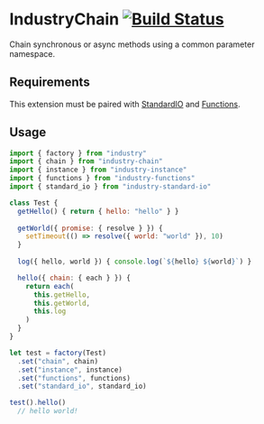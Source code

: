 # IndustryChain [![Build Status](https://travis-ci.org/invrs/industry-chain.svg?branch=master)](https://travis-ci.org/invrs/industry-chain)

Chain synchronous or async methods using a common parameter namespace.

## Requirements

This extension must be paired with [StandardIO](https://github.com/invrs/industry-standard-io) and [Functions](https://github.com/invrs/industry-functions).

## Usage

```js
import { factory } from "industry"
import { chain } from "industry-chain"
import { instance } from "industry-instance"
import { functions } from "industry-functions"
import { standard_io } from "industry-standard-io"

class Test {
  getHello() { return { hello: "hello" } }
  
  getWorld({ promise: { resolve } }) {
    setTimeout(() => resolve({ world: "world" }), 10)
  }
  
  log({ hello, world }) { console.log(`${hello} ${world}`) }

  hello({ chain: { each } }) {
    return each(
      this.getHello,
      this.getWorld,
      this.log
    )
  }
}

let test = factory(Test)
  .set("chain", chain)
  .set("instance", instance)
  .set("functions", functions)
  .set("standard_io", standard_io)

test().hello()
  // hello world!
```

